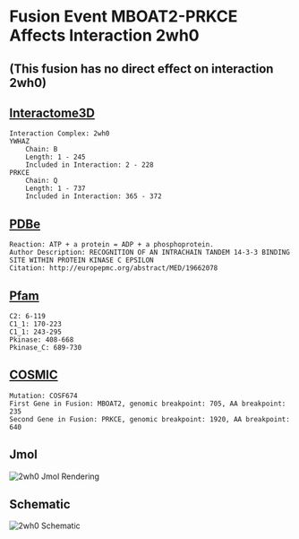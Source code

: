 
# Fusion Event MBOAT2-PRKCE Affects Interaction 2wh0
## (This fusion has no direct effect on interaction 2wh0)
## [Interactome3D](http://interactome3d.irbbarcelona.org/interaction.php?ids=P63104;Q02156&dataset=human&rs=True&connect=1)
	Interaction Complex: 2wh0
	YWHAZ
		Chain: B
		Length: 1 - 245
		Included in Interaction: 2 - 228
	PRKCE
		Chain: Q
		Length: 1 - 737
		Included in Interaction: 365 - 372
## [PDBe](http://www.ebi.ac.uk/pdbe/entry/pdb/2wh0)
	Reaction: ATP + a protein = ADP + a phosphoprotein.
	Author Description: RECOGNITION OF AN INTRACHAIN TANDEM 14-3-3 BINDING SITE WITHIN PROTEIN KINASE C EPSILON
	Citation: http://europepmc.org/abstract/MED/19662078
## [Pfam](http://pfam.xfam.org/protein/Q02156)
	C2: 6-119
	C1_1: 170-223
	C1_1: 243-295
	Pkinase: 408-668
	Pkinase_C: 689-730
## [COSMIC](http://cancer.sanger.ac.uk/cosmic/fusion/overview?fid=377&gid=55775)
	Mutation: COSF674
	First Gene in Fusion: MBOAT2, genomic breakpoint: 705, AA breakpoint: 235
	Second Gene in Fusion: PRKCE, genomic breakpoint: 1920, AA breakpoint: 640
## Jmol
![2wh0 Jmol Rendering](/Users/joshuaburkhart/Research/ReactomePPI/src/../data/output/reports/2wh0/src/png/2wh0.png)
## Schematic
![2wh0 Schematic](/Users/joshuaburkhart/Research/ReactomePPI/src/../data/output/reports/2wh0/src/png/2wh0_scheme.png)